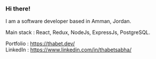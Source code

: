 ### Hi there!

I am a software developer based in Amman, Jordan.     
    
Main stack : React, Redux, NodeJs, ExpressJs, PostgreSQL.
     
Portfolio : https://thabet.dev/       
LinkedIn : https://www.linkedin.com/in/thabetsabha/       
<!--
**ThabetSabha/ThabetSabha** is a ✨ _special_ ✨ repository because its `README.md` (this file) appears on your GitHub profile.

Here are some ideas to get you started:

- 🔭 I’m currently working on ...
- 🌱 I’m currently learning ...
- 👯 I’m looking to collaborate on ...
- 🤔 I’m looking for help with ...
- 💬 Ask me about ...
- 📫 How to reach me: ...
- 😄 Pronouns: ...
- ⚡ Fun fact: ...
-->
